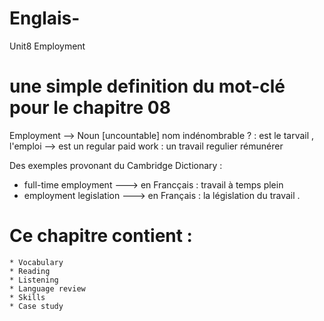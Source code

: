 # Englais-
Unit8 Employment 

# une simple definition du mot-clé pour le chapitre 08 

Employment --> Noun [uncountable] nom indénombrable ? :
est le tarvail , l'emploi --> est un regular paid work : un travail regulier rémunérer

Des exemples provonant du Cambridge Dictionary : 
 *  full-time employment --->  en Francçais : travail à temps plein
 * employment legislation --->  en Français : la législation du travail . 
 
 
 # Ce chapitre contient : 
    * Vocabulary 
    * Reading 
    * Listening
    * Language review 
    * Skills
    * Case study 


